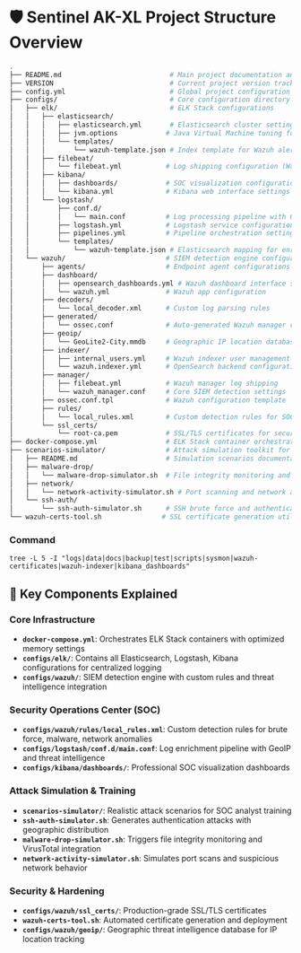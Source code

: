 # 🛡️ Sentinel AK-XL Project Structure Overview

```bash
.
├── README.md                           # Main project documentation and setup guide
├── VERSION                             # Current project version tracking
├── config.yml                          # Global project configuration settings
├── configs/                            # Core configuration directory
│   ├── elk/                            # ELK Stack configurations
│   │   ├── elasticsearch/              
│   │   │   ├── elasticsearch.yml       # Elasticsearch cluster settings and memory optimization
│   │   │   ├── jvm.options            # Java Virtual Machine tuning for performance
│   │   │   └── templates/
│   │   │       └── wazuh-template.json # Index template for Wazuh alert mapping
│   │   ├── filebeat/
│   │   │   └── filebeat.yml           # Log shipping configuration (Wazuh → ELK)
│   │   ├── kibana/
│   │   │   ├── dashboards/            # SOC visualization configurations
│   │   │   └── kibana.yml             # Kibana web interface settings
│   │   └── logstash/
│   │       ├── conf.d/
│   │       │   └── main.conf          # Log processing pipeline with GeoIP enrichment
│   │       ├── logstash.yml           # Logstash service configuration
│   │       ├── pipelines.yml          # Pipeline orchestration settings
│   │       └── templates/
│   │           └── wazuh-template.json # Elasticsearch mapping for enriched logs
│   └── wazuh/                         # SIEM detection engine configurations
│       ├── agents/                    # Endpoint agent configurations
│       ├── dashboard/
│       │   ├── opensearch_dashboards.yml # Wazuh dashboard interface settings
│       │   └── wazuh.yml              # Wazuh app configuration
│       ├── decoders/
│       │   └── local_decoder.xml      # Custom log parsing rules
│       ├── generated/
│       │   └── ossec.conf             # Auto-generated Wazuh manager configuration
│       ├── geoip/
│       │   └── GeoLite2-City.mmdb     # Geographic IP location database
│       ├── indexer/
│       │   ├── internal_users.yml     # Wazuh indexer user management
│       │   └── wazuh.indexer.yml      # OpenSearch backend configuration
│       ├── manager/
│       │   ├── filebeat.yml           # Wazuh manager log shipping
│       │   └── wazuh_manager.conf     # Core SIEM detection settings
│       ├── ossec.conf.tpl             # Wazuh configuration template
│       ├── rules/
│       │   └── local_rules.xml        # Custom detection rules for SOC scenarios
│       └── ssl_certs/
│           └── root-ca.pem            # SSL/TLS certificates for secure communication
├── docker-compose.yml                 # ELK Stack container orchestration
├── scenarios-simulator/               # Attack simulation toolkit for SOC training
│   ├── README.md                      # Simulation scenarios documentation
│   ├── malware-drop/
│   │   └── malware-drop-simulator.sh  # File integrity monitoring and VirusTotal triggers
│   ├── network/
│   │   └── network-activity-simulator.sh # Port scanning and network anomaly generation
│   └── ssh-auth/
│       └── ssh-auth-simulator.sh      # SSH brute force and authentication attack simulation
└── wazuh-certs-tool.sh               # SSL certificate generation utility for Wazuh stack
```
### Command
```
tree -L 5 -I "logs|data|docs|backup|test|scripts|sysmon|wazuh-certificates|wazuh-indexer|kibana_dashboards" 
```

## 🔧 Key Components Explained

### **Core Infrastructure**
- **`docker-compose.yml`**: Orchestrates ELK Stack containers with optimized memory settings
- **`configs/elk/`**: Contains all Elasticsearch, Logstash, Kibana configurations for centralized logging
- **`configs/wazuh/`**: SIEM detection engine with custom rules and threat intelligence integration

### **Security Operations Center (SOC)**
- **`configs/wazuh/rules/local_rules.xml`**: Custom detection rules for brute force, malware, network anomalies
- **`configs/logstash/conf.d/main.conf`**: Log enrichment pipeline with GeoIP and threat intelligence
- **`configs/kibana/dashboards/`**: Professional SOC visualization dashboards

### **Attack Simulation & Training**
- **`scenarios-simulator/`**: Realistic attack scenarios for SOC analyst training
- **`ssh-auth-simulator.sh`**: Generates authentication attacks with geographic distribution
- **`malware-drop-simulator.sh`**: Triggers file integrity monitoring and VirusTotal integration
- **`network-activity-simulator.sh`**: Simulates port scans and suspicious network behavior

### **Security & Hardening**
- **`configs/wazuh/ssl_certs/`**: Production-grade SSL/TLS certificates
- **`wazuh-certs-tool.sh`**: Automated certificate generation and deployment
- **`configs/wazuh/geoip/`**: Geographic threat intelligence database for IP location tracking